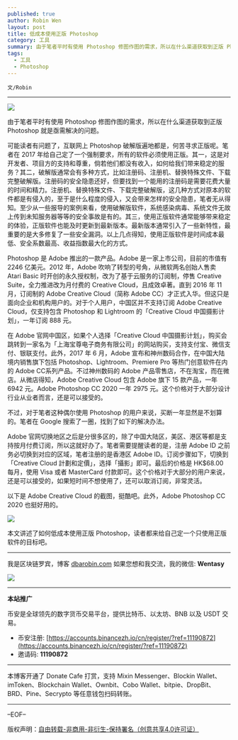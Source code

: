 ```yaml
---
published: true
author: Robin Wen
layout: post
title: 低成本使用正版 Photoshop
category: 工具
summary: 由于笔者平时有使用 Photoshop 修图作图的需求，所以在什么渠道获取到正版 Photoshop 就是亟需解决的问题。Adobe 官网切换地区之后是分很多区的，除了中国大陆区，美区、港区等都是支持按月付费订阅，所以这就好办了。笔者需要提醒读者的是，注册 Adobe ID 之前务必切换到对应的区域，笔者注册的是香港区 Adobe ID。订阅步骤如下，切换到「Creative Cloud 計劃和定價」，选择「攝影」即可。最后的价格是 HK$68.00 每月，使用 Visa 或者 MasterCard 付款即可。这个价格对于大部分的用户来说，还是可以接受的，如果短时间不想使用了，还可以取消订阅，非常灵活。本文讲述了如何低成本使用正版 Photoshop，读者都来给自己定一个只使用正版软件的目标吧。
tags:
  - 工具
  - Photoshop
---
```


`文/Robin`

***

![](https://cdn.dbarobin.com/ye8ccv6.png)

由于笔者平时有使用 Photoshop 修图作图的需求，所以在什么渠道获取到正版 Photoshop 就是亟需解决的问题。

可能读者有问题了，互联网上 Photoshop 破解版遍地都是，何苦寻求正版呢。笔者在 2017 年给自己定了一个强制要求，所有的软件必须使用正版。其一，这是对开发者、项目方的支持和尊重，倘若他们都没有收入，如何给我们带来稳定的服务？其二，破解版通常会有多种方式，比如注册码、注册机、替换特殊文件、下载完整破解版。注册码的安全隐患还好，但要找到一个能用的注册码是需要花费大量的时间和精力。注册机、替换特殊文件、下载完整破解版，这几种方式对原本的软件都是有侵入的，至于是什么程度的侵入，又会带来怎样的安全隐患，笔者无从得知。至少从一些报导的案例来看，使用破解版软件，系统感染病毒、系统文件无故上传到未知服务器等等的安全事故是有的。其三，使用正版软件通常能够带来稳定的体验，正版软件也能及时更新到最新版本。最新版本通常引入了一些新特性，最重要的是大多修复了一些安全漏洞。以上几点得知，使用正版软件是时间成本最低、安全系数最高、收益指数最大化的方式。

Photoshop 是 Adobe 推出的一款产品。Adobe 是一家上市公司，目前的市值有 2246 亿美元。2012 年，Adobe 吹响了转型的号角，从微软两名创始人售卖 Atari Basic 时开创的永久授权制，改为了基于云服务的订阅制，停售 Creative Suite，全力推进改为月付费的 Creative Cloud，且成效卓著。直到 2016 年 11 月，订阅制的 Adobe Creative Cloud（简称 Adobe CC）才正式入华。但这只是面向企业和机构用户的。对于个人用户，中国区并不支持订阅 Adobe Creative Cloud，仅支持包含 Photoshop 和 Lightroom 的「Creative Cloud 中国摄影计划」，一年订阅 888 元。

在 Adobe 官网中国区，如果个人选择「Creative Cloud 中国摄影计划」，购买会跳转到一家名为「上海宝尊电子商务有限公司」的网站购买，支持支付宝、微信支付、银联支付。此外，2017 年 6 月，Adobe 宣布和神州数码合作，在中国大陆境内销售旗下包括 Photoshop、Lightroom、Premiere Pro 等热门创意软件在内的 Adobe CC系列产品。不过神州数码的 Adobe 产品零售店，不在淘宝，而在微店。从微店得知，Adobe Creative Cloud 包含 Adobe 旗下 15 款产品，一年 6942 元。Adobe Photoshop CC 2020 一年 2975 元。这个价格对于大部分设计行业从业者而言，还是可以接受的。

不过，对于笔者这种偶尔使用 Photoshop 的用户来说，买断一年显然是不划算的。笔者在 Google 搜索了一圈，找到了如下的解决办法。

Adobe 官网切换地区之后是分很多区的，除了中国大陆区，美区、港区等都是支持按月付费订阅，所以这就好办了。笔者需要提醒读者的是，注册 Adobe ID 之前务必切换到对应的区域，笔者注册的是香港区 Adobe ID。订阅步骤如下，切换到「Creative Cloud 計劃和定價」，选择「攝影」即可。最后的价格是 HK$68.00 每月，使用 Visa 或者 MasterCard 付款即可。这个价格对于大部分的用户来说，还是可以接受的，如果短时间不想使用了，还可以取消订阅，非常灵活。

以下是 Adobe Creative Cloud 的截图，挺酷吧。此外，Adobe Photoshop CC 2020 也挺好用的。

![](https://cdn.dbarobin.com/wr7j3dk.png)

本文讲述了如何低成本使用正版 Photoshop，读者都来给自己定一个只使用正版软件的目标吧。

***

我是区块链罗宾，博客 [dbarobin.com](https://dbarobin.com/)
如果您想和我交流，我的微信: **Wentasy**

![](https://cdn.dbarobin.com/v4yywe2.png)

***

**本站推广**

币安是全球领先的数字货币交易平台，提供比特币、以太坊、BNB 以及 USDT 交易。

* 币安注册: [https://accounts.binancezh.io/cn/register/?ref=11190872](https://accounts.binancezh.io/cn/register/?ref=11190872)
* 邀请码: **11190872**

***

本博客开通了 Donate Cafe 打赏，支持 Mixin Messenger、Blockin Wallet、imToken、Blockchain Wallet、Ownbit、Cobo Wallet、bitpie、DropBit、BRD、Pine、Secrypto 等任意钱包扫码转账。

<center>
    <div class="--donate-button"
         data-button-id="f8b9df0d-af9a-460d-8258-d3f435445075"
    ></div>
</center>

***

–EOF–

版权声明：[自由转载-非商用-非衍生-保持署名（创意共享4.0许可证）](http://creativecommons.org/licenses/by-nc-nd/4.0/deed.zh)